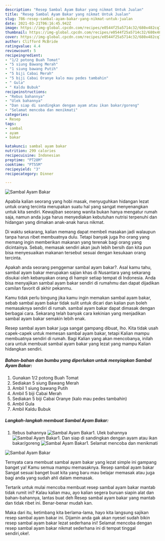 ```yaml
---
description: "Resep Sambal Ayam Bakar yang nikmat Untuk Jualan"
title: "Resep Sambal Ayam Bakar yang nikmat Untuk Jualan"
slug: 786-resep-sambal-ayam-bakar-yang-nikmat-untuk-jualan
date: 2021-03-21T06:16:45.942Z
image: https://img-global.cpcdn.com/recipes/e0544f25a5714c32/680x482cq70/sambal-ayam-bakar-foto-resep-utama.jpg
thumbnail: https://img-global.cpcdn.com/recipes/e0544f25a5714c32/680x482cq70/sambal-ayam-bakar-foto-resep-utama.jpg
cover: https://img-global.cpcdn.com/recipes/e0544f25a5714c32/680x482cq70/sambal-ayam-bakar-foto-resep-utama.jpg
author: Clifford McBride
ratingvalue: 4.4
reviewcount: 5
recipeingredient:
- "1/2 potong Buah Tomat"
- "5 siung Bawang Merah"
- "1 siung bawang Putih"
- "5 biji Cabai Merah"
- "5 biji Cabai Oranye kalo mau pedes tambahin"
- " Gula"
- " Kaldu Bubuk"
recipeinstructions:
- "Rebus bahannya"
- "Ulek bahannya"
- "Dan siap di sandingkan dengan ayam atau ikan bakar/goreng"
- "Selamat mencoba dan menikmati"
categories:
- Resep
tags:
- sambal
- ayam
- bakar

katakunci: sambal ayam bakar 
nutrition: 299 calories
recipecuisine: Indonesian
preptime: "PT28M"
cooktime: "PT55M"
recipeyield: "3"
recipecategory: Dinner

---
```



![Sambal Ayam Bakar](https://img-global.cpcdn.com/recipes/e0544f25a5714c32/680x482cq70/sambal-ayam-bakar-foto-resep-utama.jpg)

Apabila kalian seorang yang hobi masak, menyuguhkan hidangan lezat untuk orang tercinta merupakan suatu hal yang sangat menyenangkan untuk kita sendiri. Kewajiban seorang  wanita bukan hanya mengatur rumah saja, namun anda juga harus menyediakan kebutuhan nutrisi terpenuhi dan hidangan yang dimakan anak-anak harus nikmat.

Di waktu  sekarang, kalian memang dapat membeli masakan jadi walaupun tanpa harus ribet membuatnya dulu. Tetapi banyak juga lho orang yang memang ingin memberikan makanan yang terenak bagi orang yang dicintainya. Sebab, memasak sendiri akan jauh lebih bersih dan kita pun bisa menyesuaikan makanan tersebut sesuai dengan kesukaan orang tercinta. 



Apakah anda seorang penggemar sambal ayam bakar?. Asal kamu tahu, sambal ayam bakar merupakan sajian khas di Nusantara yang sekarang disukai oleh kebanyakan orang di hampir setiap tempat di Indonesia. Anda bisa menyajikan sambal ayam bakar sendiri di rumahmu dan dapat dijadikan camilan favorit di akhir pekanmu.

Kamu tidak perlu bingung jika kamu ingin memakan sambal ayam bakar, sebab sambal ayam bakar tidak sulit untuk dicari dan kalian pun boleh memasaknya sendiri di rumah. sambal ayam bakar dapat dimasak dengan berbagai cara. Sekarang telah banyak cara kekinian yang menjadikan sambal ayam bakar semakin lebih enak.

Resep sambal ayam bakar juga sangat gampang dibuat, lho. Kita tidak usah capek-capek untuk memesan sambal ayam bakar, tetapi Kalian mampu membuatnya sendiri di rumah. Bagi Kalian yang akan mencobanya, inilah cara untuk membuat sambal ayam bakar yang lezat yang mampu Kalian hidangkan sendiri.

<!--inarticleads1-->

##### Bahan-bahan dan bumbu yang diperlukan untuk menyiapkan Sambal Ayam Bakar:

1. Gunakan 1/2 potong Buah Tomat
1. Sediakan 5 siung Bawang Merah
1. Ambil 1 siung bawang Putih
1. Ambil 5 biji Cabai Merah
1. Sediakan 5 biji Cabai Oranye (kalo mau pedes tambahin)
1. Ambil  Gula
1. Ambil  Kaldu Bubuk




<!--inarticleads2-->

##### Langkah-langkah membuat Sambal Ayam Bakar:

1. Rebus bahannya
<img src="https://img-global.cpcdn.com/steps/97190fe513407533/160x128cq70/sambal-ayam-bakar-langkah-memasak-1-foto.jpg" alt="Sambal Ayam Bakar">1. Ulek bahannya
<img src="https://img-global.cpcdn.com/steps/134e6cdd7e791421/160x128cq70/sambal-ayam-bakar-langkah-memasak-2-foto.jpg" alt="Sambal Ayam Bakar">1. Dan siap di sandingkan dengan ayam atau ikan bakar/goreng
<img src="https://img-global.cpcdn.com/steps/da4dda768fc1e78f/160x128cq70/sambal-ayam-bakar-langkah-memasak-3-foto.jpg" alt="Sambal Ayam Bakar">1. Selamat mencoba dan menikmati
<img src="https://img-global.cpcdn.com/steps/908ea44e1b2c33ec/160x128cq70/sambal-ayam-bakar-langkah-memasak-4-foto.jpg" alt="Sambal Ayam Bakar">



Ternyata cara membuat sambal ayam bakar yang lezat simple ini gampang banget ya! Kamu semua mampu memasaknya. Resep sambal ayam bakar Sangat sesuai banget buat kita yang baru mau belajar memasak atau juga bagi anda yang sudah ahli dalam memasak.

Tertarik untuk mulai mencoba membuat resep sambal ayam bakar mantab tidak rumit ini? Kalau kalian mau, ayo kalian segera buruan siapin alat dan bahan-bahannya, lantas buat deh Resep sambal ayam bakar yang mantab dan tidak ribet ini. Benar-benar mudah kan. 

Maka dari itu, ketimbang kita berlama-lama, hayo kita langsung sajikan resep sambal ayam bakar ini. Dijamin anda gak akan nyesel sudah bikin resep sambal ayam bakar lezat sederhana ini! Selamat mencoba dengan resep sambal ayam bakar nikmat sederhana ini di tempat tinggal sendiri,oke!.

